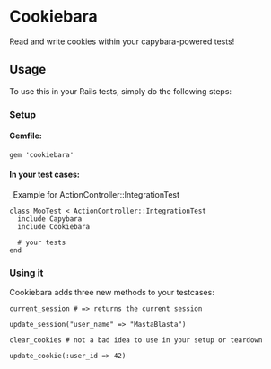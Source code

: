 # Cookiebara

Read and write cookies within your capybara-powered tests!

##  Usage

To use this in your Rails tests, simply do the following steps:

### Setup

#### Gemfile:

`gem 'cookiebara'`

#### In your test cases:

_Example for ActionController::IntegrationTest

    class MooTest < ActionController::IntegrationTest
      include Capybara
      include Cookiebara

      # your tests
    end

### Using it

Cookiebara adds three new methods to your testcases:

`current_session # => returns the current session`

`update_session("user_name" => "MastaBlasta")`

`clear_cookies # not a bad idea to use in your setup or teardown`

`update_cookie(:user_id => 42)`
